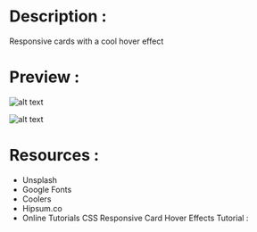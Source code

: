 # Description :
Responsive cards with a cool hover effect 

# Preview :
![alt text](path)

![alt text](path)

# Resources :
* Unsplash
* Google Fonts
* Coolers
* Hipsum.co
* Online Tutorials CSS Responsive Card Hover Effects Tutorial : [](https://youtu.be/8b2mTq0Xrtw)